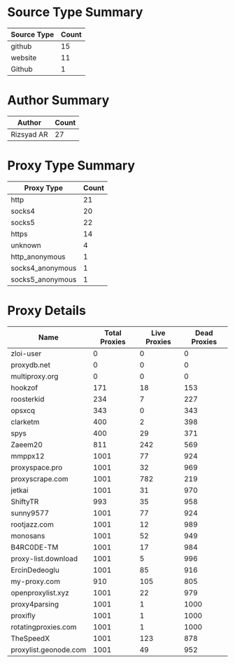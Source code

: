 # Source Type Summary

| Source Type | Count |
|-------------|-------|
| github | 15 |
| website | 11 |
| Github | 1 |


# Author Summary

| Author | Count |
|--------|-------|
| Rizsyad AR | 27 |


# Proxy Type Summary

| Proxy Type | Count |
|------------|-------|
| http | 21 |
| socks4 | 20 |
| socks5 | 22 |
| https | 14 |
| unknown | 4 |
| http_anonymous | 1 |
| socks4_anonymous | 1 |
| socks5_anonymous | 1 |


# Proxy Details

| Name | Total Proxies | Live Proxies | Dead Proxies |
|------|---------------|--------------|---------------|
| zloi-user | 0 | 0 | 0 |
| proxydb.net | 0 | 0 | 0 |
| multiproxy.org | 0 | 0 | 0 |
| hookzof | 171 | 18 | 153 |
| roosterkid | 234 | 7 | 227 |
| opsxcq | 343 | 0 | 343 |
| clarketm | 400 | 2 | 398 |
| spys | 400 | 29 | 371 |
| Zaeem20 | 811 | 242 | 569 |
| mmppx12 | 1001 | 77 | 924 |
| proxyspace.pro | 1001 | 32 | 969 |
| proxyscrape.com | 1001 | 782 | 219 |
| jetkai | 1001 | 31 | 970 |
| ShiftyTR | 993 | 35 | 958 |
| sunny9577 | 1001 | 77 | 924 |
| rootjazz.com | 1001 | 12 | 989 |
| monosans | 1001 | 52 | 949 |
| B4RC0DE-TM | 1001 | 17 | 984 |
| proxy-list.download | 1001 | 5 | 996 |
| ErcinDedeoglu | 1001 | 85 | 916 |
| my-proxy.com | 910 | 105 | 805 |
| openproxylist.xyz | 1001 | 22 | 979 |
| proxy4parsing | 1001 | 1 | 1000 |
| proxifly | 1001 | 1 | 1000 |
| rotatingproxies.com | 1001 | 1 | 1000 |
| TheSpeedX | 1001 | 123 | 878 |
| proxylist.geonode.com | 1001 | 49 | 952 |
